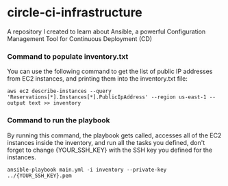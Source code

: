 # circle-ci-infrastructure

A repository I created to learn about Ansible, a powerful Configuration Management Tool for Continuous Deployment (CD)

### Command to populate inventory.txt

You can use the following command to get the list of public IP addresses from EC2 instances,
and printing them into the inventory.txt file:

`aws ec2 describe-instances --query 'Reservations[*].Instances[*].PublicIpAddress' --region us-east-1 --output text >> inventory`

### Command to run the playbook

By running this command, the playbook gets called, accesses all of the EC2 instances inside the inventory, and run all the tasks you defined,
don't forget to change {YOUR_SSH_KEY} with the SSH key you defined for the instances.

`ansible-playbook main.yml -i inventory --private-key ../{YOUR_SSH_KEY}.pem`
